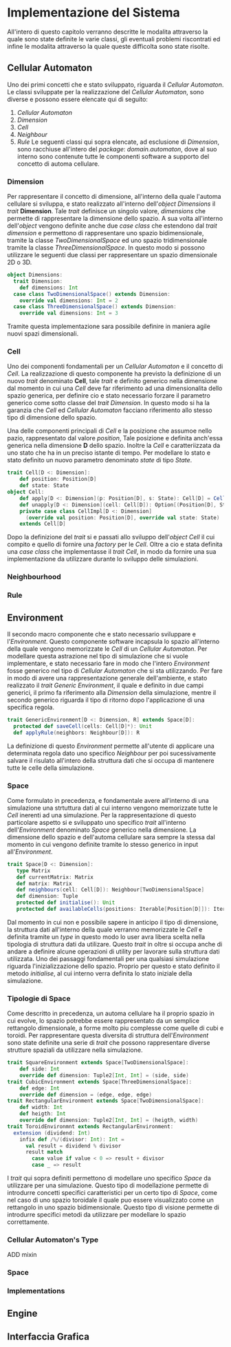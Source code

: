 # Implementazione del Sistema
All'intero di questo capitolo verranno descritte le modalita attraverso la quale sono state definite le varie classi, gli eventuali problemi riscontrati ed infine le modalita attraverso la quale queste difficolta sono state risolte.

## Cellular Automaton
Uno dei primi concetti che e stato sviluppato, riguarda il _Cellular Automaton_. Le classi sviluppate per la realizzazione del _Cellular Automaton_, sono diverse e possono essere elencate qui di seguito:
1. _Cellular Automaton_
2. _Dimension_
3. _Cell_
5. _Neighbour_
6. _Rule_
Le seguenti classi qui sopra elencate, ad esclusione di _Dimension_, sono racchiuse all'intero del _package_: _domain.automaton_, dove al suo interno sono contenute tutte le componenti software a supporto del concetto di automa cellulare.
### Dimension
Per rappresentare il concetto di dimensione, all'interno della quale l'automa cellulare si sviluppa, e stato realizzato all'interno dell'_object_ _Dimensions_ il _trait_ **Dimension**. Tale _trait_ definisce un singolo valore, _dimensions_ che permette di rappresentare la dimensione dello spazio. A sua volta all'interno dell'_object_ vengono definite anche due _case class_ che estendono dal _trait dimension_ e permettono di rappresentare uno spazio bidimensionale, tramite la classe _TwoDimensionalSpace_  ed uno spazio tridimensionale tramite la classe _ThreeDimensionalSpace_. In questo modo si possono utilizzare le seguenti due classi per rappresentare un spazio dimensionale 2D o 3D.

```scala
object Dimensions:
  trait Dimension:
    def dimensions: Int
  case class TwoDimensionalSpace() extends Dimension:
    override val dimensions: Int = 2
  case class ThreeDimensionalSpace() extends Dimension:
    override val dimensions: Int = 3
```
Tramite questa implementazione sara possibile definire in maniera agile nuovi spazi dimensionali.
### Cell
Uno dei componenti fondamentali per un _Cellular Automaton_ e il concetto di _Cell_. La realizzazione di questo componente ha previsto la definizione di un nuovo _trait_ denominato **Cell**, tale _trait_ e definito generico nella dimensione dal momento in cui una _Cell_ deve far riferimento ad una dimensionalita dello spazio generica, per definire cio e stato necessario forzare il parametro generico come sotto classe del _trait Dimension_. In questo modo si ha la garanzia che _Cell_ ed _Cellular Automaton_ facciano riferimento allo stesso tipo di dimensione dello spazio.

Una delle componenti principali di _Cell_ e la posizione che assumoe nello pazio, rappresentato dal valore _position_, Tale posizione e definita anch'essa generica nella dimensione **D** dello spazio. Inoltre la _Cell_ e caratteriizzata da uno stato che ha in un preciso istante di tempo. Per modellare lo stato e stato definito un nuovo parametro denominato _state_ di tipo _State_.

```scala
trait Cell[D <: Dimension]:
    def position: Position[D]
    def state: State
object Cell:
    def apply[D <: Dimension](p: Position[D], s: State): Cell[D] = CellImpl(p, s)
    def unapply[D <: Dimension](cell: Cell[D]): Option[(Position[D], State)] = Some((cell.position, cell.state))
    private case class CellImpl[D <: Dimension]
      (override val position: Position[D], override val state: State)
    extends Cell[D]
```
Dopo la definizione del _trait_ si e passati allo sviluppo dell'_object Cell_ il cui compito e quello di fornire una _factory_ per le _Cell_. Oltre a cio e stata definita una _case class_ che implementasse il _trait Cell_, in modo da fornire una sua implementazione da utilizzare durante lo sviluppo delle simulazioni.
### Neighbourhood
### Rule

## Environment
Il secondo macro componente che e stato necessario sviluppare e l'_Environment_. Questo componente software incapsula lo spazio all'interno della quale vengono memorizzate le _Cell_ di un _Cellular Automaton_. Per modellare questa astrazione nel tipo di simulazione che si vuole implementare, e stato necessario fare in modo che l'intero _Environment_ fosse generico nel tipo di _Cellular Automaton_ che si sta utilizzando. Per fare in modo di avere una rappresentazione generale dell'ambiente, e stato realizzato il _trait Generic Environment_, il quale e definito in due campi generici, il primo fa riferimento alla _Dimension_ della simulazione, mentre il secondo generico riguarda il tipo di ritorno dopo l'applicazione di una specifica regola.

```scala
trait GenericEnvironment[D <: Dimension, R] extends Space[D]:
  protected def saveCell(cells: Cell[D]*): Unit
  def applyRule(neighbors: Neighbour[D]): R
```
La definizione di questo _Environment_ permette all'utente di applicare una determinata regola dato uno specifico _Neighbour_ per poi sucessivamente salvare il risulato all'intero della struttura dati che si occupa di mantenere tutte le celle della simulazione.

### Space
Come formulato in precedenza, e fondamentale avere all'interno di una simulazione una strtuttura dati al cui interno vengono memorizzate tutte le _Cell_ inerenti ad una simulazione. Per la rappresentazione di questo particolare aspetto si e sviluppato uno specifico _trait_ all'interno dell'_Environment_ denominato _Space_ generico nella dimensione. La dimensione dello spazio e dell'automa cellulare sara sempre la stessa dal momento in cui vengono definite tramite lo stesso generico in input all'_Environment_.

```scala
trait Space[D <: Dimension]:
   type Matrix
   def currentMatrix: Matrix
   def matrix: Matrix
   def neighbours(cell: Cell[D]): Neighbour[TwoDimensionalSpace]
   def dimension: Tuple
   protected def initialise(): Unit
   protected def availableCells(positions: Iterable[Position[D]]): Iterable[Cell[D]]
```

Dal momento in cui non e possibile sapere in anticipo il tipo di dimensione, la struttura dati all'interno della quale verranno memorizzate le _Cell_ e definita tramite un _type_ in questo modo lo user avra libera scelta nella tipologia di struttura dati da utilizare. Questo _trait_ in oltre si occupa anche di andare a definire alcune operazioni di utility per lavorare sulla struttura dati utilizzata. Uno dei passaggi fondamentali per una qualsiasi simulazione riguarda l'inizializzazione dello spazio. Proprio per questo e stato definito il metodo _initialise_, al cui interno verra definita lo stato iniziale della simulazione.

### Tipologie di Space
Come descritto in precedenza, un automa cellulare ha il proprio spazio in cui evolve, lo spazio potrebbe essere rappresentato da un semplice rettangolo dimensionale, a forme molto piu complesse come quelle di cubi e toroidi. Per rappresentare questa diversita di struttura dell'_Environment_ sono state definite una serie di _trait_ che possono rappresentare diverse strutture spaziali da utilizzare nella simulazione.

```scala
trait SquareEnvironment extends Space[TwoDimensionalSpace]:
    def side: Int
    override def dimension: Tuple2[Int, Int] = (side, side)
trait CubicEnvironment extends Space[ThreeDimensionalSpace]:
    def edge: Int
    override def dimension = (edge, edge, edge)
trait RectangularEnvironment extends Space[TwoDimensionalSpace]:
    def width: Int
    def heigth: Int
    override def dimension: Tuple2[Int, Int] = (heigth, width)
trait ToroidEnvironmnt extends RectangularEnvironment:
  extension (dividend: Int)
    infix def /%/(divisor: Int): Int = 
      val result = dividend % divisor
      result match
        case value if value < 0 => result + divisor
        case _ => result
```
I _trait_ qui sopra definiti permettono di modellare uno specifico _Space_ da utilizzare per una simulazione. Questo tipo di modellazione permette di introdurre concetti specifici caratteristici per un certo tipo di _Space_, come nel caso di uno spazio toroidale il quale puo essere visualizzato come un rettangolo in uno spazio bidimensionale. Questo tipo di visione permette di introdurre specifici metodi da utilizzare per modellare lo spazio correttamente.

### Cellular Automaton's Type
ADD mixin

### Space
### Implementations

## Engine

## Interfaccia Grafica
